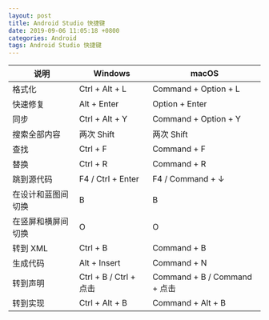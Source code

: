 ```yaml
---
layout: post
title: Android Studio 快捷键
date: 2019-09-06 11:05:18 +0800
categories: Android
tags: Android Studio 快捷键
---
```

|说明|Windows|macOS|
|-|-|-|
|格式化|Ctrl + Alt + L|Command + Option + L|
|快速修复|Alt + Enter|Option + Enter|
|同步|Ctrl + Alt + Y|Command + Option + Y|
|搜索全部内容|两次 Shift|两次 Shift|
|查找|Ctrl + F|Command + F|
|替换|Ctrl + R|Command + R|
|跳到源代码|F4 / Ctrl + Enter|F4 / Command + ↓|
|在设计和蓝图间切换|B|B|
|在竖屏和横屏间切换|O|O|
|转到 XML|Ctrl + B|Command + B|
|生成代码|Alt + Insert|Command + N|
|转到声明|Ctrl + B / Ctrl + 点击|Command + B / Command + 点击|
|转到实现|Ctrl + Alt + B|Command + Alt + B|